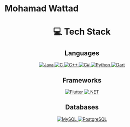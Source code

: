 # Mohamad Wattad 

<h1 align="center">💻 Tech Stack</h1>

<h2 align="center">Languages</h2>
<p align="center">
  <a href="https://www.java.com/" target="_blank">
    <img src="https://img.shields.io/badge/Java-007396?style=flat&logo=java&logoColor=white" alt="Java">
  </a>
  <a href="https://en.wikipedia.org/wiki/C_(programming_language)" target="_blank">
    <img src="https://img.shields.io/badge/C-A8B400?style=flat&logo=c&logoColor=white" alt="C">
  </a>
  <a href="https://en.wikipedia.org/wiki/C%2B%2B" target="_blank">
    <img src="https://img.shields.io/badge/C%2B%2B-00599C?style=flat&logo=cplusplus&logoColor=white" alt="C++">
  </a>
  <a href="https://docs.microsoft.com/en-us/dotnet/csharp/" target="_blank">
    <img src="https://img.shields.io/badge/C%23-239120?style=flat&logo=csharp&logoColor=white" alt="C#">
  </a>
  <a href="https://www.python.org/" target="_blank">
    <img src="https://img.shields.io/badge/Python-3776AB?style=flat&logo=python&logoColor=white" alt="Python">
  </a>
  <a href="https://dart.dev/" target="_blank">
    <img src="https://img.shields.io/badge/Dart-00B4AB?style=flat&logo=dart&logoColor=white" alt="Dart">
  </a>
</p>

<h2 align="center">Frameworks</h2>
<p align="center">
  <a href="https://flutter.dev/" target="_blank">
    <img src="https://img.shields.io/badge/Flutter-02569B?style=flat&logo=flutter&logoColor=white" alt="Flutter">
  </a>
  <a href="https://dotnet.microsoft.com/" target="_blank">
    <img src="https://img.shields.io/badge/.NET-512BD4?style=flat&logo=.net&logoColor=white" alt=".NET">
  </a>
</p>

<h2 align="center">Databases</h2>
<p align="center">
  <a href="https://www.mysql.com/" target="_blank">
    <img src="https://img.shields.io/badge/MySQL-4479A1?style=flat&logo=mysql&logoColor=white" alt="MySQL">
  </a>
  <a href="https://www.postgresql.org/" target="_blank">
    <img src="https://img.shields.io/badge/PostgreSQL-4169E1?style=flat&logo=postgresql&logoColor=white" alt="PostgreSQL">
  </a>
</p>
